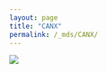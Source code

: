 ```yaml
---
layout: page
title: "CANX"
permalink: /_mds/CANX/
---
```


![](../../algns0/5HSAA016580_aln_report.png?raw=true)